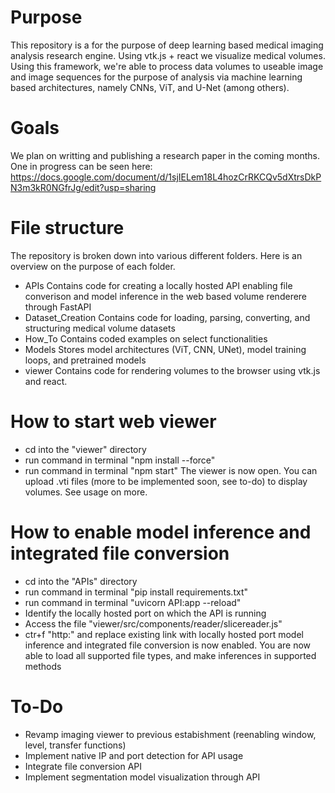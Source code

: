 # Purpose
This repository is a for the purpose of deep learning based medical imaging analysis research engine. Using vtk.js + react we visualize medical volumes. Using this framework, we're able to process data volumes to useable image and image sequences for the purpose of analysis via machine learning based architectures, namely CNNs, ViT, and U-Net (among others). 

# Goals
We plan on writting and publishing a research paper in the coming months. One in progress can be seen here: https://docs.google.com/document/d/1sjIELem18L4hozCrRKCQv5dXtrsDkPN3m3kR0NGfrJg/edit?usp=sharing

# File structure
The repository is broken down into various different folders. Here is an overview on the purpose of each folder. 
- APIs
Contains code for creating a locally hosted API enabling file converison and model inference in the web based volume renderere through FastAPI
- Dataset_Creation
Contains code for loading, parsing, converting, and structuring medical volume datasets
- How_To
Contains coded examples on select functionalities 
- Models
Stores model architectures (ViT, CNN, UNet), model training loops, and pretrained models
- viewer
Contains code for rendering volumes to the browser using vtk.js and react. 

# How to start web viewer
- cd into the "viewer" directory
- run command in terminal "npm install --force"
- run command in terminal "npm start"
The viewer is now open. You can upload .vti files (more to be implemented soon, see to-do) to display volumes. See usage on more. 

# How to enable model inference and integrated file conversion
- cd into the "APIs" directory
- run command in terminal "pip install requirements.txt"
- run command in terminal "uvicorn API:app --reload"
- Identify the locally hosted port on which the API is running
- Access the file "viewer/src/components/reader/slicereader.js"
- ctr+f "http:" and replace existing link with locally hosted port
model inference and integrated file conversion is now enabled. You are now able to load all supported file types, and make inferences in supported methods 

# To-Do
- Revamp imaging viewer to previous estabishment (reenabling window, level, transfer functions)
- Implement native IP and port detection for API usage
- Integrate file conversion API
- Implement segmentation model visualization through API

 
